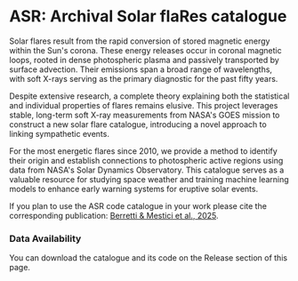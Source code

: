 # ASR: Archival Solar flaRes catalogue 
Solar flares result from the rapid conversion of stored magnetic energy within the Sun's corona. These energy releases occur in coronal magnetic loops, rooted in dense photospheric plasma and passively transported by surface advection. Their emissions span a broad range of wavelengths, with soft X-rays serving as the primary diagnostic for the past fifty years.

Despite extensive research, a complete theory explaining both the statistical and individual properties of flares remains elusive. This project leverages stable, long-term soft X-ray measurements from NASA's GOES mission to construct a new solar flare catalogue, introducing a novel approach to linking sympathetic events.

For the most energetic flares since 2010, we provide a method to identify their origin and establish connections to photospheric active regions using data from NASA's Solar Dynamics Observatory. This catalogue serves as a valuable resource for studying space weather and training machine learning models to enhance early warning systems for eruptive solar events.

If you plan to use the ASR code catalogue in your work please cite the corresponding publication: [Berretti & Mestici et al., 2025](https://www.doi.org/%2010.3847/1538-4365/adc731).

### Data Availability

You can download the catalogue and its code on the Release section of this page.

